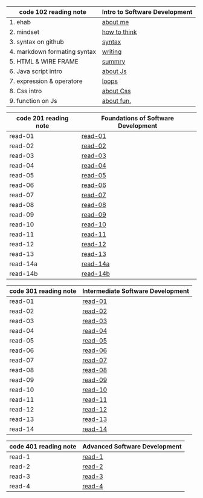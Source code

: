 | **code 102 reading note**    | **Intro to Software Development**                                     |
| ---------------------------- | --------------------------------------------------------------------- |
| 1. ehab                      | [about me](https://eng-ehabsaleh.github.io/reading-note/intro)        |
| 2. mindset                   | [how to think](https://eng-ehabsaleh.github.io/reading-note/mindset)  |
| 3. syntax on github          | [syntax](https://eng-ehabsaleh.github.io/reading-note/github)         |
| 4. markdown formating syntax | [writing](https://eng-ehabsaleh.github.io/reading-note/markdown)      |
| 5. HTML & WIRE FRAME         | [summry](https://eng-ehabsaleh.github.io/reading-note/sum)            |
| 6. Java script intro         | [about Js](https://eng-ehabsaleh.github.io/reading-note/Javascript)   |
| 7. expression & operatore    | [loops](https://eng-ehabsaleh.github.io/reading-note/loops)           |
| 8. Css intro                 | [about Css](https://eng-ehabsaleh.github.io/reading-note/css)         |
| 9. function on Js            | [about fun.](https://eng-ehabsaleh.github.io/reading-note/jsfunction) |

| **code 201 reading note** | **Foundations of Software Development**                            |
| ------------------------- | ------------------------------------------------------------------ |
| read-01                   | [read-01](https://eng-ehabsaleh.github.io/reading-note/class-01)   |
| read-02                   | [read-02](https://eng-ehabsaleh.github.io/reading-note/class-02)   |
| read-03                   | [read-03](https://eng-ehabsaleh.github.io/reading-note/class-03)   |
| read-04                   | [read-04](https://eng-ehabsaleh.github.io/reading-note/class-04)   |
| read-05                   | [read-05](https://eng-ehabsaleh.github.io/reading-note/class-05)   |
| read-06                   | [read-06](https://eng-ehabsaleh.github.io/reading-note/class-06)   |
| read-07                   | [read-07](https://eng-ehabsaleh.github.io/reading-note/class-07)   |
| read-08                   | [read-08](https://eng-ehabsaleh.github.io/reading-note/class-08)   |
| read-09                   | [read-09](https://eng-ehabsaleh.github.io/reading-note/class-09)   |
| read-10                   | [read-10](https://eng-ehabsaleh.github.io/reading-note/class-10)   |
| read-11                   | [read-11](https://eng-ehabsaleh.github.io/reading-note/class-11)   |
| read-12                   | [read-12](https://eng-ehabsaleh.github.io/reading-note/class-12)   |
| read-13                   | [read-13](https://eng-ehabsaleh.github.io/reading-note/class-13)   |
| read-14a                  | [read-14a](https://eng-ehabsaleh.github.io/reading-note/class-14a) |
| read-14b                  | [read-14b](https://eng-ehabsaleh.github.io/reading-note/class-14b) |

| **code 301 reading note** | **Intermediate Software Development**                               |
| ------------------------- | ------------------------------------------------------------------- |
| read-01                   | [read-01](https://eng-ehabsaleh.github.io/reading-note/class-01301) |
| read-02                   | [read-02](https://eng-ehabsaleh.github.io/reading-note/class-02301) |
| read-03                   | [read-03](https://eng-ehabsaleh.github.io/reading-note/class-03301) |
| read-04                   | [read-04](https://eng-ehabsaleh.github.io/reading-note/class-04301) |
| read-05                   | [read-05](https://eng-ehabsaleh.github.io/reading-note/class-05301) |
| read-06                   | [read-06](https://eng-ehabsaleh.github.io/reading-note/class-06301) |
| read-07                   | [read-07](https://eng-ehabsaleh.github.io/reading-note/class-07301) |
| read-08                   | [read-08](https://eng-ehabsaleh.github.io/reading-note/class-08301) |
| read-09                   | [read-09](https://eng-ehabsaleh.github.io/reading-note/class-09301) |
| read-10                   | [read-10](https://eng-ehabsaleh.github.io/reading-note/class-10301) |
| read-11                   | [read-11](https://eng-ehabsaleh.github.io/reading-note/class-11301) |
| read-12                   | [read-12](https://eng-ehabsaleh.github.io/reading-note/class-12301) |
| read-13                   | [read-13](https://eng-ehabsaleh.github.io/reading-note/class-13301) |
| read-14                   | [read-14](https://eng-ehabsaleh.github.io/reading-note/class-14301) |

| **code 401 reading note** | **Advanced Software Development**                                  |
| ------------------------- | ------------------------------------------------------------------ |
| read-1                    | [read-1](https://eng-ehabsaleh.github.io/reading-note/class-01401) |
| read-2                    | [read-2](https://eng-ehabsaleh.github.io/reading-note/class-02401) |
| read-3                    | [read-3](https://eng-ehabsaleh.github.io/reading-note/class-03401) |
| read-4                    | [read-4](https://eng-ehabsaleh.github.io/reading-note/class-04401) |
